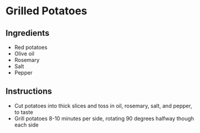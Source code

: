 # Grilled Potatoes

## Ingredients

* Red potatoes
* Olive oil
* Rosemary
* Salt
* Pepper

## Instructions

* Cut potatoes into thick slices and toss in oil, rosemary, salt, and pepper, to taste
* Grill potatoes 8-10 minutes per side, rotating 90 degrees halfway though each side
